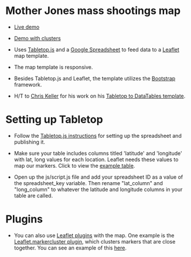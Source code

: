 Mother Jones mass shootings map
===========
* [Live demo](http://csessig86.github.io/tabletop_to_leaflet)

* [Demo with clusters](http://csessig86.github.io/tabletop_to_leaflet#cluster)

* Uses [Tabletop.js](http://builtbybalance.com/Tabletop/) and a [Google Spreadsheet](https://docs.google.com/spreadsheet/pub?key=0As3JvOeYDO50dF9NWWRiaTdqNmdKQ1lCY3dpdDhZU3c&output=html) to feed data to a [Leaflet](http://leafletjs.com/) map template.

* The map template is responsive.

* Besides Tabletop.js and Leaflet, the template utilizes the [Bootstrap](http://twitter.github.io/bootstrap/) framework.

* H/T to [Chris Keller](https://twitter.com/ChrisLKeller) for his work on his [Tabletop to DataTables template](https://github.com/chrislkeller/datafeed_to_datatables).


Setting up Tabletop
===========
* Follow the [Tabletop.js instructions](http://builtbybalance.com/Tabletop/#tabletop-instructions) for setting up the spreadsheet and publishing it.

* Make sure your table includes columns titled 'latitude' and 'longitude' with lat, long values for each location. Leaflet needs these values to map our markers. Click to view the [example table](https://docs.google.com/spreadsheet/pub?key=0As3JvOeYDO50dF9NWWRiaTdqNmdKQ1lCY3dpdDhZU3c&output=html).

* Open up the js/script.js file and add your spreadsheet ID as a value of the spreadsheet_key variable. Then rename "lat_column" and "long_column" to whatever the latitude and longitude columns in your table are called.

Plugins
===========
* You can also use [Leaflet plugins](http://leafletjs.com/plugins.html‎) with the map. One example is the [Leaflet.markercluster plugin](https://github.com/Leaflet/Leaflet.markercluster), which clusters markers that are close together. You can see an example of this [here](http://csessig86.github.io/tabletop_to_leaflet#cluster).